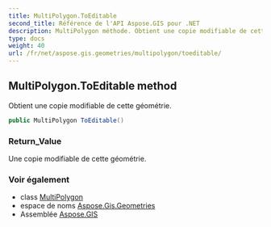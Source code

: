 ```yaml
---
title: MultiPolygon.ToEditable
second_title: Référence de l'API Aspose.GIS pour .NET
description: MultiPolygon méthode. Obtient une copie modifiable de cette géométrie.
type: docs
weight: 40
url: /fr/net/aspose.gis.geometries/multipolygon/toeditable/
---
```

## MultiPolygon.ToEditable method

Obtient une copie modifiable de cette géométrie.

```csharp
public MultiPolygon ToEditable()
```

### Return_Value

Une copie modifiable de cette géométrie.

### Voir également

* class [MultiPolygon](../)
* espace de noms [Aspose.Gis.Geometries](../../multipolygon/)
* Assemblée [Aspose.GIS](../../../)


